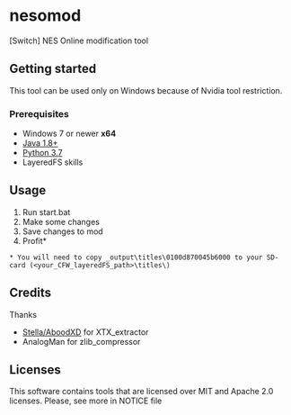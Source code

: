 # nesomod

[Switch] NES Online modification tool

## Getting started

This tool can be used only on Windows because of Nvidia tool restriction.

### Prerequisites

* Windows 7 or newer **x64**
* [Java 1.8+](https://java.com/ru/download/)
* [Python 3.7](https://www.python.org/downloads/)
* LayeredFS skills

## Usage

1. Run start.bat
2. Make some changes
3. Save changes to mod 
4. Profit*

```
* You will need to copy _output\titles\0100d870045b6000 to your SD-card (<your_CFW_layeredFS_path>\titles\)
```

## Credits
Thanks
* [Stella/AboodXD](https://github.com/aboood40091) for XTX_extractor
* AnalogMan for zlib_compressor

## Licenses
This software contains tools that are licensed over MIT and Apache 2.0 licenses.
Please, see more in NOTICE file
